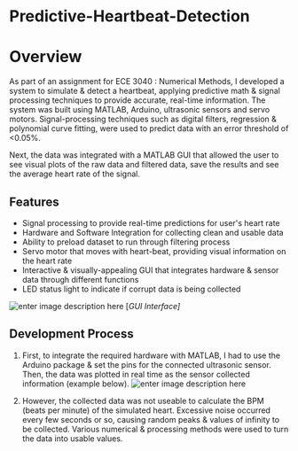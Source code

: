 # Predictive-Heartbeat-Detection

# Overview
As part of an assignment for ECE 3040 : Numerical Methods, I developed a system to simulate & detect a heartbeat, applying predictive math & signal processing techniques to provide accurate, real-time information. The system was built using MATLAB, Arduino, ultrasonic sensors and servo motors. Signal-processing techniques such as digital filters, regression & polynomial curve fitting, were used to predict data with an error threshold of <0.05%. 

Next, the data was integrated with a MATLAB GUI that allowed the user to see visual plots of the raw data and filtered data, save the results and see the average heart rate of the signal. 
## Features
- Signal processing to provide real-time predictions for user's heart rate
- Hardware and Software Integration for collecting clean and usable data
- Ability to preload dataset to run through filtering process
- Servo motor that moves with heart-beat, providing visual information on the heart rate
- Interactive & visually-appealing GUI that integrates hardware & sensor data through different functions
- LED status light to indicate if corrupt data is being collected

![enter image description here](https://media-hosting.imagekit.io//a85c1736608a4e03/screenshot_1739053968333.png?Expires=1833661967&Key-Pair-Id=K2ZIVPTIP2VGHC&Signature=X00e6yZ9lVW8UgyMy08rXo2zo4sHzQFogGk2hMcOFBZUx2ccL8-1iw7FlnSIDx5MqxVyUqt0v1qizCPzKCnOA2YGOlnjo3dOaHSP6WkquamUWqsjS5SWhgt7qTUKKNPG9QTE7sRg0PZGJIEoF0iibLDjbH3T58YAker8J2fiUFr6ykn8uuCmSolOSbenIl4Pytky~kO~qohbILzRWa8MozCeEUStbvIuw337g7L9WL5jrgdHchLWkQtsEtyJqRvvz2PfItyoUrFD3dtB9mjMD8Q1Lb0E1~3rbeKUWjSjYi6g2Ql-ukb87VMqz92Tn02B~9zUfSztHzBH1EEruufwIw__)
[*GUI Interface]*

## Development Process

1. First, to integrate the required hardware with MATLAB, I had to use the Arduino package & set the pins for the connected ultrasonic sensor. Then, the data was plotted in real time as the sensor collected information (example below). 
![enter image description here](https://media-hosting.imagekit.io//f7cc8f03992643d8/screenshot_1739053928464.png?Expires=1833661927&Key-Pair-Id=K2ZIVPTIP2VGHC&Signature=IS0LxZrVUSRt1pxi7BFAhO6hNJvgoNdqaBKLTieXcfvro7ZIJ2U-piHpN0emhP8lplRqNcYcpI1PKI34Hnv67xUyNvPmvnlPSPGL2jnm3ebazHbDMHEUtxl-S9fbHgBeWNKkxD6jgdvlJP3pL2YUzvkvnLWteAGzG5t3wXZZCOml4HEgCjdSRBt2C8Kz19tzb56mu0Lv1QSFzHmJoAX3~-MiV3ITqm03LJeRO3hiNB8dlkKrB9m-cPCU25iD7QXGcekAnF3XZBJmePsDvCPKI5GP4XM0YNP1WvqovaQsVy9SgtbvWML0o4v4~o91ApICYfFo0VlCWDmJwe2FlyMKGw__)

2. However, the collected data was not useable to calculate the BPM (beats per minute) of the simulated heart. Excessive noise occurred every few seconds or so, causing random peaks & values of infinity to be collected. Various numerical & processing methods were used to turn the data into usable values. 
 
